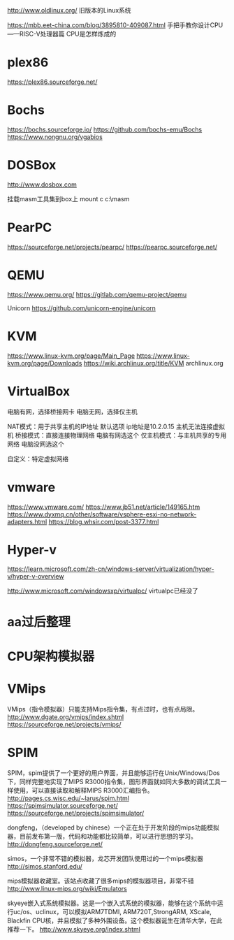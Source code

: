 



http://www.oldlinux.org/ 旧版本的Linux系统


https://mbb.eet-china.com/blog/3895810-409087.html 手把手教你设计CPU——RISC-V处理器篇 CPU是怎样炼成的

# plex86
https://plex86.sourceforge.net/

# Bochs
https://bochs.sourceforge.io/
https://github.com/bochs-emu/Bochs
https://www.nongnu.org/vgabios





# DOSBox
http://www.dosbox.com

挂载masm工具集到box上
mount c c:\masm




# PearPC
https://sourceforge.net/projects/pearpc/
https://pearpc.sourceforge.net/




# QEMU
https://www.qemu.org/
https://gitlab.com/qemu-project/qemu

Unicorn
https://github.com/unicorn-engine/unicorn


# KVM
https://www.linux-kvm.org/page/Main_Page
https://www.linux-kvm.org/page/Downloads
https://wiki.archlinux.org/title/KVM archlinux.org


# VirtualBox
电脑有网，选择桥接网卡
电脑无网，选择仅主机

NAT模式：用于共享主机的IP地址 默认选项 ip地址是10.2.0.15 主机无法连接虚拟机
桥接模式：直接连接物理网络   电脑有网选这个
仅主机模式：与主机共享的专用网络  电脑没网选这个

自定义：特定虚拟网络



# vmware


https://www.vmware.com/
https://www.jb51.net/article/149165.htm
https://www.dyxmq.cn/other/software/vsphere-esxi-no-network-adapters.html
https://blog.whsir.com/post-3377.html








# Hyper-v
https://learn.microsoft.com/zh-cn/windows-server/virtualization/hyper-v/hyper-v-overview


http://www.microsoft.com/windowsxp/virtualpc/ virtualpc已经没了


# aa过后整理


# CPU架构模拟器

# VMips
VMips（指令模拟器）只能支持Mips指令集，有点过时，也有点局限。
http://www.dgate.org/vmips/index.shtml
https://sourceforge.net/projects/vmips/

# SPIM
SPIM，spim提供了一个更好的用户界面，并且能够运行在Unix/Windows/Dos下，同样完整地实现了MIPS R3000指令集，图形界面就如同大多数的调试工具一样使用，可以直接读取和解释MIPS R3000汇编指令。
http://pages.cs.wisc.edu/~larus/spim.html 
https://spimsimulator.sourceforge.net/
https://sourceforge.net/projects/spimsimulator/




dongfeng，（developed by chinese）一个正在处于开发阶段的mips功能模拟器，目前发布第一版，代码和功能都比较简单，可以进行思想的学习。
http://dongfeng.sourceforge.net/ 



simos，一个非常不错的模拟器，龙芯开发团队使用过的一个mips模拟器
http://simos.stanford.edu/



mips模拟器收藏室。该站点收藏了很多mips的模拟器项目，非常不错
http://www.linux-mips.org/wiki/Emulators 

skyeye嵌入式系统模拟器。这是一个嵌入式系统的模拟器，能够在这个系统中运行uc/os、uclinux，可以模拟ARM7TDMI, ARM720T,StrongARM, XScale, Blackfin CPU核，并且模拟了多种外围设备。这个模拟器诞生在清华大学，在此推荐一下。
http://www.skyeye.org/index.shtml
